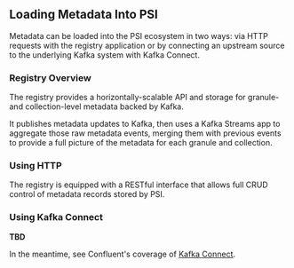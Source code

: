 ## Loading Metadata Into PSI
Metadata can be loaded into the PSI ecosystem in two ways: via HTTP requests with the registry application or by connecting an upstream source to the underlying Kafka system with Kafka Connect.




### Registry Overview

The registry provides a horizontally-scalable API and storage for granule- and collection-level metadata backed by Kafka. 

It publishes metadata updates to Kafka, then uses a Kafka Streams app to aggregate those raw metadata events, merging them with previous events to provide a full picture of the metadata for each granule and collection. 

### Using HTTP
The registry is equipped with a RESTful interface that allows full CRUD control of metadata records stored by PSI.


### Using Kafka Connect
**TBD** 

In the meantime, see Confluent's coverage of [Kafka Connect](https://docs.confluent.io/current/connect/index.html).